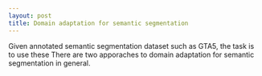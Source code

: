 ```yaml
---
layout: post
title: Domain adaptation for semantic segmentation
---
```



Given annotated semantic segmentation dataset such as GTA5, the task is to use these
There are two apporaches to domain adaptation for semantic segmentation in general.
